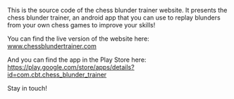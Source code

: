 This is the source code of the chess blunder trainer website. It presents the chess blunder trainer, an android app that you can use to replay blunders from your own chess games to improve your skills! 

You can find the live version of the website here: www.chessblundertrainer.com

And you can find the app in the Play Store here: https://play.google.com/store/apps/details?id=com.cbt.chess_blunder_trainer

Stay in touch!
